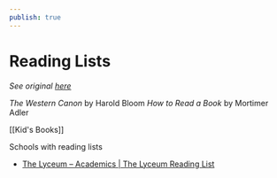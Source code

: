 ```yaml
---
publish: true
---
```

# Reading Lists
*See original [here](https://github.com/mkudija/notes/blob/master/reading-lists.md)*

*The Western Canon* by Harold Bloom
*How to Read a Book* by Mortimer Adler

[[Kid's Books]]


Schools with reading lists
- [The Lyceum – Academics | The Lyceum Reading List](https://www.thelyceum.org/reading-list.html)